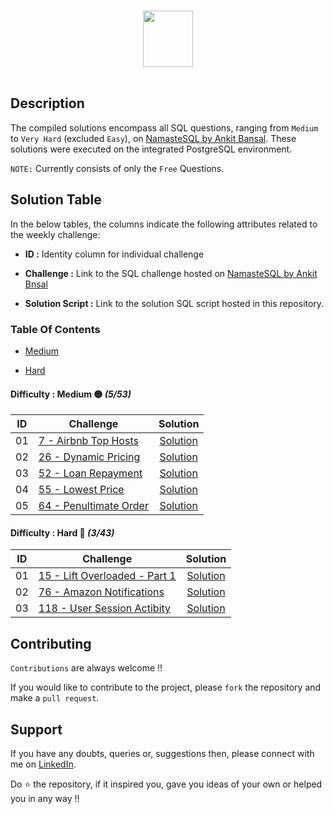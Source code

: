 <p align="center">  
	<br>
	<a href="https://www.namastesql.com/my-profile">
        <img height=90 width=40%  src="https://www.namastesql.com/images/logo.png"> 
    </a>
    <br>
    <br>
</p>

## Description

The compiled solutions encompass all SQL questions, ranging from `Medium` to `Very Hard` (excluded `Easy`), on [NamasteSQL by Ankit Bansal](https://www.namastesql.com/coding-problems). These solutions were executed on the integrated PostgreSQL environment.

`NOTE:` Currently consists of only the `Free` Questions.

## Solution Table

In the below tables, the columns indicate the following attributes related to the weekly challenge:

- **ID :** Identity column for individual challenge

- **Challenge :** Link to the SQL challenge hosted on [NamasteSQL by Ankit Bnsal](https://www.namastesql.com/coding-problems)

- **Solution Script :** Link to the solution SQL script hosted in this repository.


### Table Of Contents

- [Medium](#difficulty--medium-🟡-553)

- [Hard](#difficulty--hard-🔴-343)




#### Difficulty : **Medium 🟡** _(5/53)_

| ID | Challenge | Solution |
|:------:|------------|:----------:|
| 01 | [7 - Airbnb Top Hosts](https://www.namastesql.com/coding-problem/7-airbnb-top-hosts) | [Solution](Medium/07-airbnb-top-hosts.md) |
| 02 | [26 - Dynamic Pricing](https://www.namastesql.com/coding-problem/26-dynamic-pricing) | [Solution](Medium/26-dynamic-pricing.md) |
| 03 | [52 - Loan Repayment](https://www.namastesql.com/coding-problem/52-loan-repayment) | [Solution](Medium/52-loan-payment.md) |
| 04 | [55 - Lowest Price](https://www.namastesql.com/coding-problem/55-lowest-price) | [Solution](Medium/55-lowest-price.md) |
| 05 | [64 - Penultimate Order](https://www.namastesql.com/coding-problem/64-penultimate-order) | [Solution](Medium/64-penultimate-order.md) |


#### Difficulty : **Hard 🔴** _(3/43)_


| ID | Challenge | Solution |
|:------:|------------|:----------:|
| 01 | [15 - Lift Overloaded - Part 1](https://www.namastesql.com/coding-problem/15-lift-overloaded-part-1) | [Solution](Hard/15-lift-overloaded-1.md) |
| 02 | [76 - Amazon Notifications](https://www.namastesql.com/coding-problem/76-amazon-notifications) | [Solution](Hard/76-amazon-notifications.md) |
| 03 | [118 - User Session Actibity](https://www.namastesql.com/coding-problem/118-user-session-activity) | [Solution](Hard/118-user-session-activity.md) |



## Contributing

`Contributions` are always welcome !!

If you would like to contribute to the project, please `fork` the repository and make a `pull request`.

## Support

If you have any doubts, queries or, suggestions then, please connect with me on [LinkedIn](https://www.linkedin.com/in/faizanxmulla/).

Do ⭐ the repository, if it inspired you, gave you ideas of your own or helped you in any way !!
